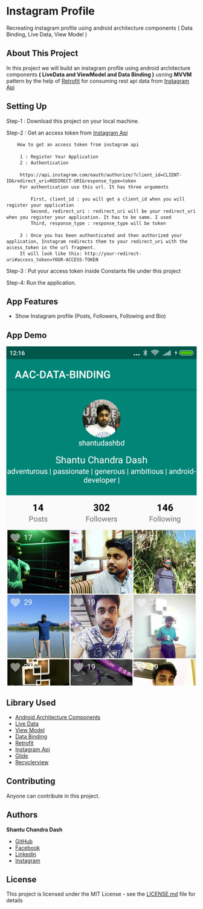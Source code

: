 # Instagram Profile 
Recreating instagram profile using android architecture components ( Data Binding, Live Data, View Model )

## About This Project
In this project we will build an instagram profile using android architecture components
<B>( LiveData and ViewModel and Data Binding )</B> usning <B>MVVM</B> pattern by the help of
[Retrofit](https://square.github.io/retrofit/) for consuming rest api data from [Instagram Api](https://www.instagram.com/developer/)

## Setting Up

Step-1 : Download this project on your local machine.

Step-2 : Get an access token from [Instagram Api](https://www.instagram.com/developer/)

        How to get an access token from instagram api
        
         1 : Register Your Application
         2 : Authentication

         https://api.instagram.com/oauth/authorize/?client_id=CLIENT-ID&redirect_uri=REDIRECT-URI&response_type=token
         For authentication use this url. It has three arguments

             First, client_id : you will get a client_id when you will register your application
             Second, redirect_uri : redirect_uri will be your redirect_uri when you register your application. It has to be same. I used 
             Third, response_type : response_type will be token

         3 : Once you has been authenticated and then authorized your application, Instagram redirects them to your redirect_uri with the access_token in the url fragment.
         It will look like this: http://your-redirect-uri#access_token=YOUR-ACCESS-TOKEN

Step-3 : Put your access token inside Constants file under this project

Step-4: Run the application.

## App Features
* Show Instagram profile (Posts, Followers, Following and Bio)

## App Demo
<img src="images/app-demo.png">


## Library Used
* [Android Architecture Components](https://developer.android.com/topic/libraries/architecture/)
* [Live Data](https://developer.android.com/topic/libraries/architecture/livedata)
* [View Model](https://developer.android.com/topic/libraries/architecture/viewmodel)
* [Data Binding](https://developer.android.com/topic/libraries/data-binding/)
* [Retrofit](https://square.github.io/retrofit/)
* [Instagram Api](https://www.instagram.com/developer/)
* [Glide](https://github.com/bumptech/glide)
* [Recyclerview](https://developer.android.com/guide/topics/ui/layout/recyclerview)

## Contributing

Anyone can contribute in this project.

## Authors

**Shantu Chandra Dash** 
* [GitHub](https://github.com/shantudas)
* [Facebook](https://www.facebook.com/shantudashbd)
* [Linkedin](https://www.linkedin.com/in/shantudashbd/)
* [Instagram](https://www.instagram.com/shantudashbd/)


## License

This project is licensed under the MIT License - see the [LICENSE.md](https://github.com/shantudas/AndroidArchitectureComponentsDataBindingJava/blob/master/LICENSE) file for details

